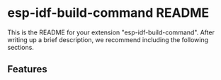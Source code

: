 # esp-idf-build-command README

This is the README for your extension "esp-idf-build-command". After writing up a brief description, we recommend including the following sections.

## Features
